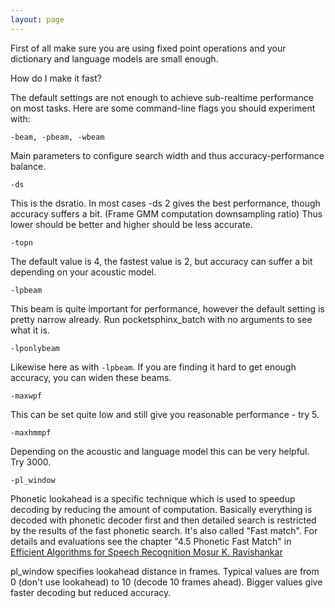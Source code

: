 ```yaml
---
layout: page 
---
```

First of all make sure you are using fixed point operations and your dictionary 
and language models are small enough.

How do I make it fast?


The default settings are not enough to achieve sub-realtime performance on most 
tasks. Here are some command-line flags you should experiment with:

`-beam, -pbeam, -wbeam`

Main parameters to configure search width and thus accuracy-performance balance.

`-ds`

This is the dsratio. In most cases -ds 2 gives the best performance, though 
accuracy suffers a bit. (Frame GMM computation downsampling ratio) 
Thus lower should be better and higher should be less accurate.

`-topn`

The default value is 4, the fastest value is 2, but accuracy can suffer a bit 
depending on your acoustic model.

`-lpbeam`

This beam is quite important for performance, however the default setting is 
pretty narrow already.  Run pocketsphinx_batch with no arguments to see what it 
is.

`-lponlybeam`

Likewise here as with `-lpbeam`.  If you are finding it hard to get enough 
accuracy, you can widen these beams.

`-maxwpf`

This can be set quite low and still give you reasonable performance - try 5.

`-maxhmmpf`

Depending on the acoustic and language model this can be very helpful.  Try 
3000.

`-pl_window`

Phonetic lookahead is a specific technique which is used to speedup decoding by 
reducing the amount of computation. Basically everything is decoded with 
phonetic decoder first and then detailed search is restricted by the results of 
the fast phonetic search. It's also called "Fast match". For details and 
evaluations see the chapter "4.5 Phonetic Fast Match" in 
[Efficient Algorithms for Speech Recognition Mosur K. Ravishankar](
http://citeseerx.ist.psu.edu/viewdoc/summary?doi=10.1.1.72.3560)

pl_window specifies lookahead distance in frames. Typical values are from 0 
(don't use lookahead) to 10 (decode 10 frames ahead). Bigger values give faster 
decoding but reduced accuracy.
